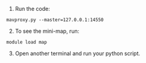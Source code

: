 1. Run the code:

```shell
mavproxy.py --master=127.0.0.1:14550
```

2. To see the mini-map, run:

```shell
module load map
```

3. Open another terminal and run your python script.